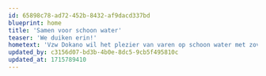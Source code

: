 ```yaml
---
id: 65898c78-ad72-452b-8432-af9dacd337bd
blueprint: home
title: 'Samen voor schoon water'
teaser: 'We duiken erin!'
hometext: 'Vzw Dokano wil het plezier van varen op schoon water met zoveel mogelijk mensen delen. Omdat varen avontuurlijk en ontspannend is: je ziet de stad van een andere kant, wordt één met de natuur en laat al je zorgen achter op de kade. En dat schoon water? Wel, we hebben een licht utopische droom om ooit tussen de dolfijnen te zwemmen. Goesting gekregen? Kom dan weekendvaren bij ons, met of zonder vuilvissen. Voor scholen en jeugdverenigingen hebben we het Schoon Water Project, en voor bedrijven organiseren we teambuildings.'
updated_by: c3156d07-bd3b-4b0e-8dc5-9cb5f495810c
updated_at: 1715789410
---
```

